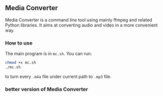 ## Media Converter
Media Converter is a command line tool using mainly ffmpeg and related Python libraries. It aims at converting audio and video in a more convenient way.

### How to use
The main program is in `mc.sh`. You can run:
```bash
chmod +x mc.sh
./mc.sh
```
to turn every `.m4a` file under current path to `.mp3` file.

### better version of Media Converter